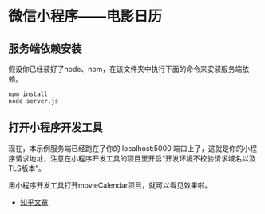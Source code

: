 # 微信小程序——电影日历

## 服务端依赖安装

假设你已经装好了node、npm，在该文件夹中执行下面的命令来安装服务端依赖。

```
npm install
node server.js
```
## 打开小程序开发工具

现在，本示例服务端已经跑在了你的 localhost:5000 端口上了，这就是你的小程序请求地址，注意在小程序开发工具的项目里开启“开发环境不校验请求域名以及TLS版本”。

用小程序开发工具打开movieCalendar项目，就可以看见效果啦。

- [知乎文章](https://zhuanlan.zhihu.com/p/24262795)
